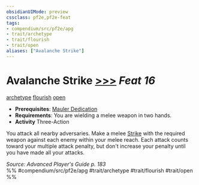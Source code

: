 ```yaml
---
obsidianUIMode: preview
cssclass: pf2e,pf2e-feat
tags:
- compendium/src/pf2e/apg
- trait/archetype
- trait/flourish
- trait/open
aliases: ["Avalanche Strike"]
---
```

# Avalanche Strike  [>>>](../../Rules/core-rulebook/chapter-9-playing-the-game.md#Actions "Three-Action") *Feat 16*  
[archetype](../../Rules/traits/archetype.md)  [flourish](../../Rules/traits/flourish.md)  [open](../../Rules/traits/open.md)  

- **Prerequisites**: [Mauler Dedication](mauler-dedication-apg.md)
- **Requirements**: You are wielding a melee weapon in two hands.
- **Activity** Three-Action

You attack all nearby adversaries. Make a melee [Strike](../../Rules/actions/strike.md) with the required weapon against each enemy within your melee reach. Each attack counts toward your multiple attack penalty, but don't increase your penalty until you have made all your attacks.

*Source: Advanced Player's Guide p. 183*  
%% #compendium/src/pf2e/apg #trait/archetype #trait/flourish #trait/open %%